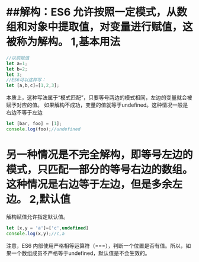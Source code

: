 ##解构：ES6 允许按照一定模式，从数组和对象中提取值，对变量进行赋值，这被称为解构。
1,基本用法
======================
```javascript
//以前赋值
let a=1;
let b=2;
let 3;
//ES6可以这样写：
let [a,b,c]=[1,2,3];
```
本质上，这种写法属于“模式匹配”，只要等号两边的模式相同，左边的变量就会被赋予对应的值。
如果解构不成功，变量的值就等于undefined。这种情况一般是右边不等于左边
```javascript
let [bar, foo] = [1];
console.log(foo);//undefined
```
另一种情况是不完全解构，即等号左边的模式，只匹配一部分的等号右边的数组。这种情况是右边等于左边，但是多余左边。
2,默认值
==================
解构赋值允许指定默认值。
```javascript
let [x,y = 'a']=['c',undefined]
console.log(x,y);//c,a
```
注意，ES6 内部使用严格相等运算符（===），判断一个位置是否有值。所以，如果一个数组成员不严格等于undefined，默认值是不会生效的。
